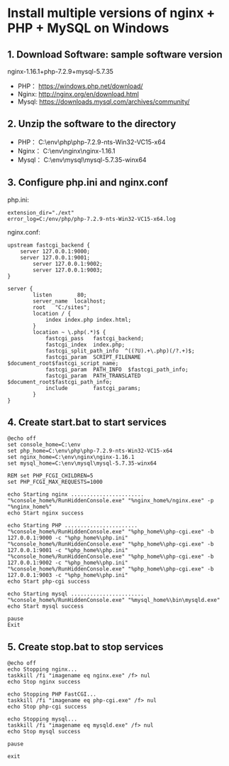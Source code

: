 # Install multiple versions of nginx + PHP + MySQL on Windows
## 1. Download Software: sample software version     
nginx-1.16.1+php-7.2.9+mysql-5.7.35
- PHP：   https://windows.php.net/download/
- Nginx: http://nginx.org/en/download.html
- Mysql: https://downloads.mysql.com/archives/community/

## 2. Unzip the software to the directory
- PHP：   C:\env\php\php-7.2.9-nts-Win32-VC15-x64
- Nginx： C:\env\nginx\nginx-1.16.1
- Mysql： C:\env\mysql\mysql-5.7.35-winx64

## 3. Configure php.ini and nginx.conf
php.ini:
```
extension_dir="./ext"
error_log=C:/env/php/php-7.2.9-nts-Win32-VC15-x64.log
```
nginx.conf:
```
upstream fastcgi_backend {
	server 127.0.0.1:9000;
	server 127.0.0.1:9001;
        server 127.0.0.1:9002;
        server 127.0.0.1:9003;
}

server {
        listen        80;
        server_name  localhost;
        root   "C:/sites";
        location / {
            index index.php index.html;
        }
        location ~ \.php(.*)$ {
            fastcgi_pass   fastcgi_backend;
            fastcgi_index  index.php;
            fastcgi_split_path_info  ^((?U).+\.php)(/?.+)$;
            fastcgi_param  SCRIPT_FILENAME  $document_root$fastcgi_script_name;
            fastcgi_param  PATH_INFO  $fastcgi_path_info;
            fastcgi_param  PATH_TRANSLATED  $document_root$fastcgi_path_info;
            include        fastcgi_params;
        }
}
```
## 4. Create start.bat to start services
```
@echo off
set console_home=C:\env
set php_home=C:\env\php\php-7.2.9-nts-Win32-VC15-x64
set nginx_home=C:\env\nginx\nginx-1.16.1
set mysql_home=C:\env\mysql\mysql-5.7.35-winx64

REM set PHP_FCGI_CHILDREN=5
set PHP_FCGI_MAX_REQUESTS=1000

echo Starting nginx .......................
"%console_home%/RunHiddenConsole.exe" "%nginx_home%/nginx.exe" -p "%nginx_home%"
echo Start nginx success

echo Starting PHP .......................
"%console_home%/RunHiddenConsole.exe" "%php_home%\php-cgi.exe" -b 127.0.0.1:9000 -c "%php_home%\php.ini"
"%console_home%/RunHiddenConsole.exe" "%php_home%\php-cgi.exe" -b 127.0.0.1:9001 -c "%php_home%\php.ini"
"%console_home%/RunHiddenConsole.exe" "%php_home%\php-cgi.exe" -b 127.0.0.1:9002 -c "%php_home%\php.ini"
"%console_home%/RunHiddenConsole.exe" "%php_home%\php-cgi.exe" -b 127.0.0.1:9003 -c "%php_home%\php.ini"
echo Start php-cgi success

echo Starting mysql .......................
"%console_home%/RunHiddenConsole.exe" "%mysql_home%\bin\mysqld.exe"
echo Start mysql success

pause
Exit
```
## 5. Create stop.bat to stop services             
```
@echo off
echo Stopping nginx...
taskkill /fi "imagename eq nginx.exe" /f> nul
echo Stop nginx success
 
echo Stopping PHP FastCGI...
taskkill /fi "imagename eq php-cgi.exe" /f> nul
echo Stop php-cgi success
 
echo Stopping mysql...
taskkill /fi "imagename eq mysqld.exe" /f> nul
echo Stop mysql success

pause

exit
```

